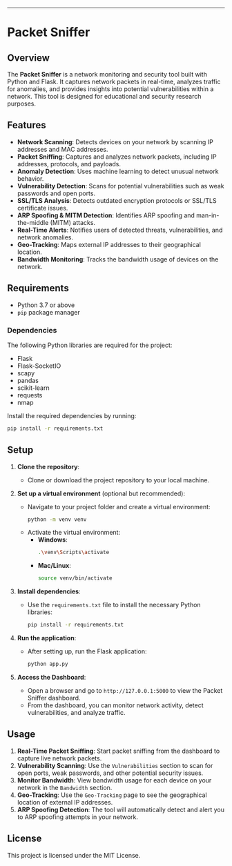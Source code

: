 

---

# **Packet Sniffer**

## Overview

The **Packet Sniffer** is a network monitoring and security tool built with Python and Flask. It captures network packets in real-time, analyzes traffic for anomalies, and provides insights into potential vulnerabilities within a network. This tool is designed for educational and security research purposes.

## Features

- **Network Scanning**: Detects devices on your network by scanning IP addresses and MAC addresses.
- **Packet Sniffing**: Captures and analyzes network packets, including IP addresses, protocols, and payloads.
- **Anomaly Detection**: Uses machine learning to detect unusual network behavior.
- **Vulnerability Detection**: Scans for potential vulnerabilities such as weak passwords and open ports.
- **SSL/TLS Analysis**: Detects outdated encryption protocols or SSL/TLS certificate issues.
- **ARP Spoofing & MITM Detection**: Identifies ARP spoofing and man-in-the-middle (MITM) attacks.
- **Real-Time Alerts**: Notifies users of detected threats, vulnerabilities, and network anomalies.
- **Geo-Tracking**: Maps external IP addresses to their geographical location.
- **Bandwidth Monitoring**: Tracks the bandwidth usage of devices on the network.

## Requirements

- Python 3.7 or above
- `pip` package manager

### Dependencies
The following Python libraries are required for the project:

- Flask
- Flask-SocketIO
- scapy
- pandas
- scikit-learn
- requests
- nmap

Install the required dependencies by running:

```bash
pip install -r requirements.txt
```

## Setup

1. **Clone the repository**:
   - Clone or download the project repository to your local machine.

2. **Set up a virtual environment** (optional but recommended):
   - Navigate to your project folder and create a virtual environment:
     ```bash
     python -m venv venv
     ```
   - Activate the virtual environment:
     - **Windows**:
       ```bash
       .\venv\Scripts\activate
       ```
     - **Mac/Linux**:
       ```bash
       source venv/bin/activate
       ```

3. **Install dependencies**:
   - Use the `requirements.txt` file to install the necessary Python libraries:
     ```bash
     pip install -r requirements.txt
     ```

4. **Run the application**:
   - After setting up, run the Flask application:
     ```bash
     python app.py
     ```

5. **Access the Dashboard**:
   - Open a browser and go to `http://127.0.0.1:5000` to view the Packet Sniffer dashboard.
   - From the dashboard, you can monitor network activity, detect vulnerabilities, and analyze traffic.

## Usage

1. **Real-Time Packet Sniffing**: Start packet sniffing from the dashboard to capture live network packets.
2. **Vulnerability Scanning**: Use the `Vulnerabilities` section to scan for open ports, weak passwords, and other potential security issues.
3. **Monitor Bandwidth**: View bandwidth usage for each device on your network in the `Bandwidth` section.
4. **Geo-Tracking**: Use the `Geo-Tracking` page to see the geographical location of external IP addresses.
5. **ARP Spoofing Detection**: The tool will automatically detect and alert you to ARP spoofing attempts in your network.

## License

This project is licensed under the MIT License.

